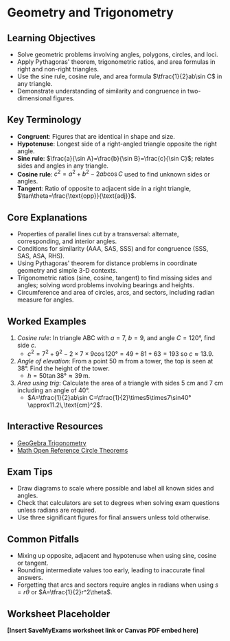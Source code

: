 # Geometry and Trigonometry

## Learning Objectives
- Solve geometric problems involving angles, polygons, circles, and loci.
- Apply Pythagoras' theorem, trigonometric ratios, and area formulas in right and non-right triangles.
- Use the sine rule, cosine rule, and area formula $\tfrac{1}{2}ab\sin C$ in any triangle.
- Demonstrate understanding of similarity and congruence in two-dimensional figures.

## Key Terminology
- **Congruent**: Figures that are identical in shape and size.
- **Hypotenuse**: Longest side of a right-angled triangle opposite the right angle.
- **Sine rule**: $\frac{a}{\sin A}=\frac{b}{\sin B}=\frac{c}{\sin C}$; relates sides and angles in any triangle.
- **Cosine rule**: $c^2=a^2+b^2-2ab\cos C$ used to find unknown sides or angles.
- **Tangent**: Ratio of opposite to adjacent side in a right triangle, $\tan\theta=\frac{\text{opp}}{\text{adj}}$.

## Core Explanations
- Properties of parallel lines cut by a transversal: alternate, corresponding, and interior angles.
- Conditions for similarity (AAA, SAS, SSS) and for congruence (SSS, SAS, ASA, RHS).
- Using Pythagoras' theorem for distance problems in coordinate geometry and simple 3-D contexts.
- Trigonometric ratios (sine, cosine, tangent) to find missing sides and angles; solving word problems involving bearings and heights.
- Circumference and area of circles, arcs, and sectors, including radian measure for angles.

## Worked Examples
1. *Cosine rule*: In triangle ABC with $a=7$, $b=9$, and angle $C=120°$, find side $c$.
   - $c^2=7^2+9^2-2\times7\times9\cos120°=49+81+63=193$ so $c\approx13.9$.
2. *Angle of elevation*: From a point 50 m from a tower, the top is seen at 38°. Find the height of the tower.
   - $h=50\tan38°\approx39\,\text{m}$.
3. *Area using trig*: Calculate the area of a triangle with sides 5 cm and 7 cm including an angle of 40°.
   - $A=\tfrac{1}{2}ab\sin C=\tfrac{1}{2}\times5\times7\sin40°\approx11.2\,\text{cm}^2$.

## Interactive Resources
- [GeoGebra Trigonometry](https://www.geogebra.org/m/tuhnVmxm)
- [Math Open Reference Circle Theorems](https://www.mathopenref.com/)

## Exam Tips
- Draw diagrams to scale where possible and label all known sides and angles.
- Check that calculators are set to degrees when solving exam questions unless radians are required.
- Use three significant figures for final answers unless told otherwise.

## Common Pitfalls
- Mixing up opposite, adjacent and hypotenuse when using sine, cosine or tangent.
- Rounding intermediate values too early, leading to inaccurate final answers.
- Forgetting that arcs and sectors require angles in radians when using $s=r\theta$ or $A=\tfrac{1}{2}r^2\theta$.

## Worksheet Placeholder
**[Insert SaveMyExams worksheet link or Canvas PDF embed here]**
